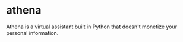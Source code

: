 # athena
Athena is a virtual assistant built in Python that doesn't monetize your personal information.
